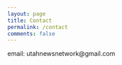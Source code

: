 ```yaml
---
layout: page
title: Contact
permalink: /contact
comments: false
---
```

<html>

<div class="row justify-content-between">
<div class="col-md-8 pr-5">    

<p>email: utahnewsnetwork@gmail.com</p>

</div>
</div>
</html>
